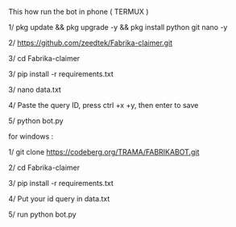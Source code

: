 This how run the bot in phone ( TERMUX )

1/ pkg update && pkg upgrade -y && pkg install python git nano -y

2/ https://github.com/zeedtek/Fabrika-claimer.git

3/ cd Fabrika-claimer

3/ pip install -r requirements.txt

3/ nano data.txt 

4/ Paste the query ID, press ctrl +x +y, then enter to save 

5/ python bot.py



for windows :

1/ git clone https://codeberg.org/TRAMA/FABRIKABOT.git

2/ cd Fabrika-claimer

3/ pip install -r requirements.txt

4/ Put your id query in data.txt 

5/ run python bot.py
